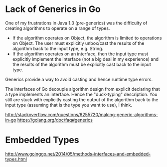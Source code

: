 

# Lack of Generics in Go

One of my frustrations in Java 1.3 (pre-generics) was the difficulty of
creating algorithms to operate on a range of types.  

- If the algorithm operates on Object, the algorithm is limited to operations on Object.  The user must explicitly unbox/cast the results of the algorithm back to the input type, e.g. String.
- If the algorithm operates on an interface, then the input type must explicitly implement the interface (not a big deal in my experience) and the results of the algorithm must be explicitly cast back to the input type.

Generics provide a way to avoid casting and hence runtime type errors.

The interfaces of Go decouple algorithm design from explicit declaring that a type implements an interface.  Hence the "duck-typing" description.
You still are stuck with explicitly casting the output of the algorithm back to the input type (assuming that is the type you want to use), I think.

http://stackoverflow.com/questions/6255720/making-generic-algorithms-in-go
https://golang.org/doc/faq#generics


# Embedded Types

http://www.goinggo.net/2014/05/methods-interfaces-and-embedded-types.html


